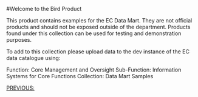 #Welcome to the Bird Product

This product contains examples for the EC Data Mart. They are not official products and should not be exposed outside of the department. Products found under this collection can be used for testing and demonstration purposes.

To add to this collection please upload data to the dev instance of the EC data catalogue using:

Function: Core Management and Oversight
Sub-Function: Information Systems for Core Functions
Collection: Data Mart Samples

[PREVIOUS:](http://data.okfn.org/tools/view?url=https%3A%2F%2Fraw.githubusercontent.com%2Fsamperd%2Fec-datamart%2Fdevelop%2Fdata%2Fmanagementoversight%2Fsystems%2Fdata-mart-samples%2Fdatapackage.json#readme)